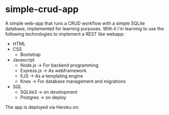 # simple-crud-app

A simple web-app that runs a CRUD workflow with a simple SQLite database,
implemented for learning purposes. With it i'm learning to use the following
technologies to implement a REST like webapp:

- HTML
- CSS
    * Bootstrap
- Javascript
    * Node.js -> For backend programming
    * Express.js -> As webframework
    * EJS -> As a templating engine
    * Knex -> For database management and migrations
- SQL
    * SQLite3 -> on development
    * Postgres -> on deploy

The app is deployed via Heroku on:
>
